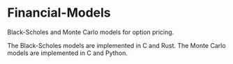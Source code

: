 # Financial-Models
Black-Scholes and Monte Carlo models for option pricing.

The Black-Scholes models are implemented in C and Rust.
The Monte Carlo models are implemented in C and Python.
